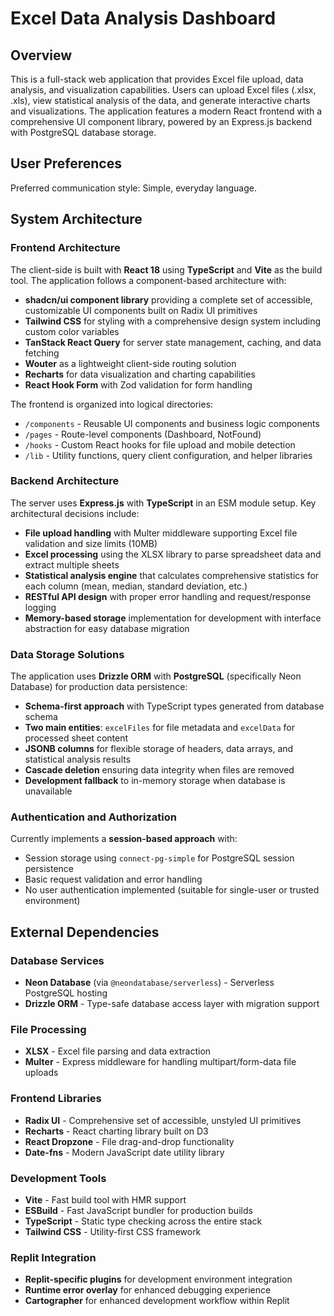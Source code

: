 # Excel Data Analysis Dashboard

## Overview

This is a full-stack web application that provides Excel file upload, data analysis, and visualization capabilities. Users can upload Excel files (.xlsx, .xls), view statistical analysis of the data, and generate interactive charts and visualizations. The application features a modern React frontend with a comprehensive UI component library, powered by an Express.js backend with PostgreSQL database storage.

## User Preferences

Preferred communication style: Simple, everyday language.

## System Architecture

### Frontend Architecture
The client-side is built with **React 18** using **TypeScript** and **Vite** as the build tool. The application follows a component-based architecture with:

- **shadcn/ui component library** providing a complete set of accessible, customizable UI components built on Radix UI primitives
- **Tailwind CSS** for styling with a comprehensive design system including custom color variables
- **TanStack React Query** for server state management, caching, and data fetching
- **Wouter** as a lightweight client-side routing solution
- **Recharts** for data visualization and charting capabilities
- **React Hook Form** with Zod validation for form handling

The frontend is organized into logical directories:
- `/components` - Reusable UI components and business logic components
- `/pages` - Route-level components (Dashboard, NotFound)
- `/hooks` - Custom React hooks for file upload and mobile detection
- `/lib` - Utility functions, query client configuration, and helper libraries

### Backend Architecture
The server uses **Express.js** with **TypeScript** in an ESM module setup. Key architectural decisions include:

- **File upload handling** with Multer middleware supporting Excel file validation and size limits (10MB)
- **Excel processing** using the XLSX library to parse spreadsheet data and extract multiple sheets
- **Statistical analysis engine** that calculates comprehensive statistics for each column (mean, median, standard deviation, etc.)
- **RESTful API design** with proper error handling and request/response logging
- **Memory-based storage** implementation for development with interface abstraction for easy database migration

### Data Storage Solutions
The application uses **Drizzle ORM** with **PostgreSQL** (specifically Neon Database) for production data persistence:

- **Schema-first approach** with TypeScript types generated from database schema
- **Two main entities**: `excelFiles` for file metadata and `excelData` for processed sheet content
- **JSONB columns** for flexible storage of headers, data arrays, and statistical analysis results
- **Cascade deletion** ensuring data integrity when files are removed
- **Development fallback** to in-memory storage when database is unavailable

### Authentication and Authorization
Currently implements a **session-based approach** with:
- Session storage using `connect-pg-simple` for PostgreSQL session persistence
- Basic request validation and error handling
- No user authentication implemented (suitable for single-user or trusted environment)

## External Dependencies

### Database Services
- **Neon Database** (via `@neondatabase/serverless`) - Serverless PostgreSQL hosting
- **Drizzle ORM** - Type-safe database access layer with migration support

### File Processing
- **XLSX** - Excel file parsing and data extraction
- **Multer** - Express middleware for handling multipart/form-data file uploads

### Frontend Libraries
- **Radix UI** - Comprehensive set of accessible, unstyled UI primitives
- **Recharts** - React charting library built on D3
- **React Dropzone** - File drag-and-drop functionality
- **Date-fns** - Modern JavaScript date utility library

### Development Tools
- **Vite** - Fast build tool with HMR support
- **ESBuild** - Fast JavaScript bundler for production builds
- **TypeScript** - Static type checking across the entire stack
- **Tailwind CSS** - Utility-first CSS framework

### Replit Integration
- **Replit-specific plugins** for development environment integration
- **Runtime error overlay** for enhanced debugging experience
- **Cartographer** for enhanced development workflow within Replit